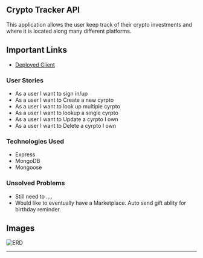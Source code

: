 ## Crypto Tracker API

This application allows the user keep track of their crypto investments and where it is located along many different platforms.
## Important Links

- [Deployed Client](https://github.com/Eugene-Damiani/crypto-tracker-browser)


### User Stories

- As a user I want to sign in/up
- As a user I want to Create a new cyrpto
- As a user I want to look up multiple cyrpto
- As a user I want to lookup a single cyrpto
- As a user I want to Update a cyrpto I own
- As a user I want to Delete a cyrpto I own

### Technologies Used

- Express
- MongoDB
- Mongoose

### Unsolved Problems

- Still need to ....
- Would like to eventually have a Marketplace. Auto send gift ablity for birthday reminder. 

## Images
![ERD](https://user-images.githubusercontent.com/65584864/89903809-f9c46400-db9c-11ea-99a2-1dbb2c7e45d8.jpeg)


---

